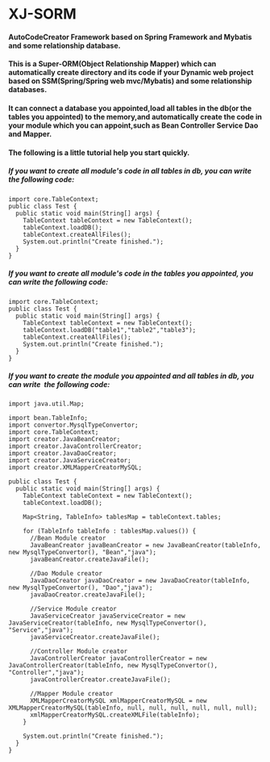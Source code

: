 # XJ-SORM

#### AutoCodeCreator Framework based on Spring Framework and Mybatis and some relationship database.

#### This is a Super-ORM(Object Relationship Mapper) which can automatically create directory and its code if your Dynamic web project based on SSM(Spring/Spring web mvc/Mybatis) and some relationship databases.

#### It can connect a database you appointed,load all tables in the db(or the tables you appointed) to the memory,and automatically  create the code in your module which you can appoint,such as Bean Controller Service Dao and Mapper.

#### The following is a little tutorial help you start quickly.
    
##### If you want to create all module's code in all tables in db, you can write the following code:

    import core.TableContext;
    public class Test {
      public static void main(String[] args) {
        TableContext tableContext = new TableContext();
        tableContext.loadDB();
        tableContext.createAllFiles();
        System.out.println("Create finished.");
      }
    }
   
   
##### If you want to create all module's code in the tables you appointed, you can write the following code:

    import core.TableContext;
    public class Test {
      public static void main(String[] args) {
        TableContext tableContext = new TableContext();
        tableContext.loadDB("table1","table2","table3");
        tableContext.createAllFiles();
        System.out.println("Create finished.");
      }
    }

##### If you want to create the module you appointed and all tables in db, you can write  the following code:

    import java.util.Map;

    import bean.TableInfo;
    import convertor.MysqlTypeConvertor;
    import core.TableContext;
    import creator.JavaBeanCreator;
    import creator.JavaControllerCreator;
    import creator.JavaDaoCreator;
    import creator.JavaServiceCreator;
    import creator.XMLMapperCreatorMySQL;

    public class Test {
      public static void main(String[] args) {
        TableContext tableContext = new TableContext();
        tableContext.loadDB();

        Map<String, TableInfo> tablesMap = tableContext.tables;

        for (TableInfo tableInfo : tablesMap.values()) {
          //Bean Module creator
          JavaBeanCreator javaBeanCreator = new JavaBeanCreator(tableInfo, new MysqlTypeConvertor(), "Bean","java");
          javaBeanCreator.createJavaFile();

          //Dao Module creator
          JavaDaoCreator javaDaoCreator = new JavaDaoCreator(tableInfo, new MysqlTypeConvertor(), "Dao","java");
          javaDaoCreator.createJavaFile();

          //Service Module creator
          JavaServiceCreator javaServiceCreator = new JavaServiceCreator(tableInfo, new MysqlTypeConvertor(), "Service","java");
          javaServiceCreator.createJavaFile();

          //Controller Module creator
          JavaControllerCreator javaControllerCreator = new JavaControllerCreator(tableInfo, new MysqlTypeConvertor(), "Controller","java");
          javaControllerCreator.createJavaFile();

          //Mapper Module creator
          XMLMapperCreatorMySQL xmlMapperCreatorMySQL = new XMLMapperCreatorMySQL(tableInfo, null, null, null, null, null, null);
          xmlMapperCreatorMySQL.createXMLFile(tableInfo);
        }

        System.out.println("Create finished.");
      }
    }
